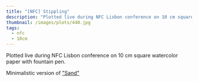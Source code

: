```yaml
---
title: "[NFC] Stippling"
description: "Plotted live during NFC Lisbon conference on 10 cm square watercolor paper with fountain pen."
thumbnail: /images/plots/440.jpg
tags:
  - nfc
  - 10cm
---
```


Plotted live during NFC Lisbon conference on 10 cm square watercolor paper with fountain pen.

Minimalistic version of ["Sand"](/plots/376)
